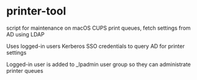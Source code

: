# printer-tool
script for maintenance on macOS CUPS print queues, fetch settings from AD  using LDAP

Uses logged-in users Kerberos SSO credentials to query AD for printer settings

Logged-in user is added to _lpadmin user group so they can administrate printer queues